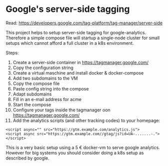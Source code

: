 # Google's server-side tagging

Read: https://developers.google.com/tag-platform/tag-manager/server-side

This project helps to setup server-side tagging for google-analytics. Therefore a simple compose file will startup a single-node cluster for small setups which cannot afford a full cluster in a k8s environment.

Steps:
1. Create a server-side container in https://tagmanager.google.com/
2. Copy the configuration string
3. Create a virtual maschine and install docker & docker-compose
4. Add two subdomains to the VM
5. Copy the compose file 
6. Paste config string into the compose
7. Adapt subdomains
8. Fill in an e-mail address for acme
9. Start the compose
10. Configure your tags inside the tagmanager oon https://tagmanager.google.com/
11. Add the analytics scripts (and other tracking codes) to your homepage:

```
<script async="" src="https://gtm.example.com/analytics.js">
<script async src="https://gtm.example.com//gtag/js?id=UA-.......-.">
</script>
```

This is a very basic setup using a 5 € docker-vm to serve google analytics. However for big systems you should consider doing a k8s setup as described by google.
